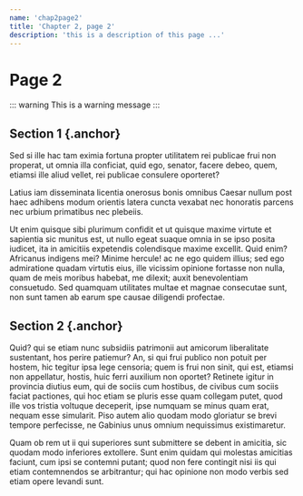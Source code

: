 ```yaml
---
name: 'chap2page2'
title: 'Chapter 2, page 2'
description: 'this is a description of this page ...'
---
```


# Page 2

::: warning
This is a warning message
:::


## Section 1 {.anchor}

Sed si ille hac tam eximia fortuna propter utilitatem rei publicae frui non properat, ut omnia illa conficiat, quid ego, senator, facere debeo, quem, etiamsi ille aliud vellet, rei publicae consulere oporteret?

Latius iam disseminata licentia onerosus bonis omnibus Caesar nullum post haec adhibens modum orientis latera cuncta vexabat nec honoratis parcens nec urbium primatibus nec plebeiis.

Ut enim quisque sibi plurimum confidit et ut quisque maxime virtute et sapientia sic munitus est, ut nullo egeat suaque omnia in se ipso posita iudicet, ita in amicitiis expetendis colendisque maxime excellit. Quid enim? Africanus indigens mei? Minime hercule! ac ne ego quidem illius; sed ego admiratione quadam virtutis eius, ille vicissim opinione fortasse non nulla, quam de meis moribus habebat, me dilexit; auxit benevolentiam consuetudo. Sed quamquam utilitates multae et magnae consecutae sunt, non sunt tamen ab earum spe causae diligendi profectae.


## Section 2 {.anchor}

Quid? qui se etiam nunc subsidiis patrimonii aut amicorum liberalitate sustentant, hos perire patiemur? An, si qui frui publico non potuit per hostem, hic tegitur ipsa lege censoria; quem is frui non sinit, qui est, etiamsi non appellatur, hostis, huic ferri auxilium non oportet? Retinete igitur in provincia diutius eum, qui de sociis cum hostibus, de civibus cum sociis faciat pactiones, qui hoc etiam se pluris esse quam collegam putet, quod ille vos tristia voltuque deceperit, ipse numquam se minus quam erat, nequam esse simularit. Piso autem alio quodam modo gloriatur se brevi tempore perfecisse, ne Gabinius unus omnium nequissimus existimaretur.

Quam ob rem ut ii qui superiores sunt submittere se debent in amicitia, sic quodam modo inferiores extollere. Sunt enim quidam qui molestas amicitias faciunt, cum ipsi se contemni putant; quod non fere contingit nisi iis qui etiam contemnendos se arbitrantur; qui hac opinione non modo verbis sed etiam opere levandi sunt.

